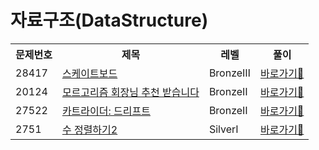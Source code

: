 <h1>자료구조(DataStructure)</h1>

<table>
  <tr>
    <th>문제번호</th>
    <th>제목</th>
    <th>레벨</th>
    <th>풀이</th>
  </tr>

 <tr>
    <td>28417</td>
    <td><a href="https://www.acmicpc.net/problem/28417">스케이트보드</a></td>
    <td>BronzeⅢ</td>
    <td><a href="#">바로가기💨</a></td>
  </tr>

  <tr>
    <td>20124</td>
    <td><a href="https://www.acmicpc.net/problem/20124">모르고리즘 회장님 추천 받습니다</a></td>
    <td>BronzeⅡ</td>
    <td><a href="#">바로가기💨</a></td>
  </tr>

   <tr>
    <td>27522</td>
    <td><a href="https://www.acmicpc.net/problem/27522">카트라이더: 드리프트</a></td>
    <td>BronzeⅡ</td>
    <td><a href="#">바로가기💨</a></td>
  </tr>

  <tr>
    <td>2751</td>
    <td><a href="https://www.acmicpc.net/problem/2751">수 정렬하기2</a></td>
    <td>SilverⅠ</td>
    <td><a href="#">바로가기💨</a></td>
  </tr>

</table>


